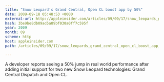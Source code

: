 ```yaml
---
title: "Snow Leopard's Grand Central, Open CL boost app by 50%"
date: 2009-09-18 05:48:53 +0000
external-url: http://appleinsider.com/articles/09/09/17/snow_leopards_grand_central_open_cl_boost_app_by_50
hash: 3be9be8db09ad5a89bf030a0ff7c595f
year: 2009
month: 09
scheme: http
host: appleinsider.com
path: /articles/09/09/17/snow_leopards_grand_central_open_cl_boost_app_by_50

---
```


A developer reports seeing a 50% jump in real world performance after adding initial support for two new Snow Leopard technologies: Grand Central Dispatch and Open CL.
